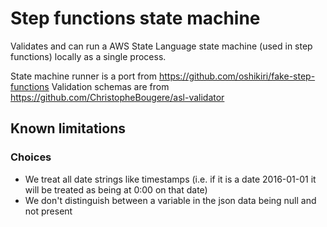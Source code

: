 # Step functions state machine
Validates and can run a AWS State Language state machine (used in step functions) locally as a single process.

State machine runner is a port from https://github.com/oshikiri/fake-step-functions
Validation schemas are from https://github.com/ChristopheBougere/asl-validator


## Known limitations
### Choices
 * We treat all date strings like timestamps (i.e. if it is a date 2016-01-01 it will be treated as being at 0:00 on that date)
 * We don't distinguish between a variable in the json data being null and not present